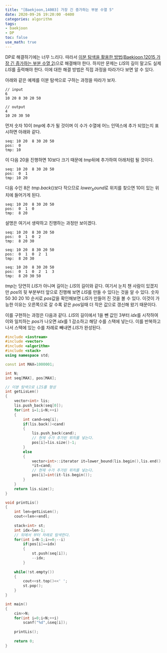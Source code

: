 ```yaml
---
title: "[Baekjoon,14003] 가장 긴 증가하는 부분 수열 5"
date: 2020-09-26 19:20:00 -0400
categories: algorithm 
tags:
- baekjoon 
- DP 
toc: false
use_math: true
---
```

DP로 해결하기에는 너무 느리다. 따라서 [이분 탐색을 활용한 방법(Baekjoon,12015 가장 긴 증가하는 부분 수열 2)](https://jja08111.github.io/algorithm/baekjoon-12015-%EA%B0%80%EC%9E%A5-%EA%B8%B4-%EC%A6%9D%EA%B0%80%ED%95%98%EB%8A%94-%EB%B6%80%EB%B6%84-%EC%88%98%EC%97%B4-2/)으로 
해결해야 한다. 하지만 문제는 $LIS$의 길이 말고도 실제 $LIS$를 출력해야 한다. 이에 대한 해결 방법은 직접 과정을 따라가다 보면 알 수 있다. 

아래와 같은 예제를 이분 탐색으로 구하는 과정을 따라가 보자. 
```
// input
6
10 20 8 30 20 50 

// output
4
10 20 30 50 
```
먼저 숫자 10이 $tmp$에 추가 될 것이며 이 수가 수열에 어느 인덱스에 추가 되었는지 표시하면 아래와 같다. 
```
seq: 10 20  8 30 20 50 
pos:  0
tmp: 10
```

이 다음 20을 진행하면 10보다 크기 때문에 $tmp$뒤에 추가하여 아래처럼 될 것이다.
```
seq: 10 20  8 30 20 50 
pos:  0  1
tmp: 10 20 
```

다음 수인 8은 $tmp.back()$보다 작으므로 $lower_bound$로 위치를 찾으면 10이 있는 위치에 들어가게 된다. 
```
seq: 10 20  8 30 20 50 
pos:  0  1  0
tmp:  8 20 
```

설명은 여기서 생략하고 진행하는 과정만 보이겠다. 
```
seq: 10 20  8 30 20 50 
pos:  0  1  0  2
tmp:  8 20 30

seq: 10 20  8 30 20 50 
pos:  0  1  0  2  1
tmp:  8 20 30

seq: 10 20  8 30 20 50 
pos:  0  1  0  2  1  3
tmp:  8 20 30 50
```

$tmp$는 당연히 $LIS$가 아니며 길이는 $LIS$의 길이와 같다. 
여기서 눈치 챈 사람이 있겠지만 $pos$의 뒷 부분부터 앞으로 진행해 보면 $LIS$를 만들 수 있다는 것을 알 수 있다. 
숫자 50 30 20 10 순서로 $pos$값을 확인해보면 $LIS$가 만들어 진 것을 볼 수 있다. 
이것이 가능한 이유는 오른쪽으로 갈 수록 같은 $pos$일때 더 작은 값으로 갱신해 왔기 때문이다. 

이를 구현하는 과정은 다음과 같다. 
$LIS$의 길이에서 1을 뺀 값인 3부터 $idx$를 시작하여 이와 일치하는 $pos$가 나오면 $idx$를 1 감소하고 해당 수를 스택에 넣는다. 
이를 반복하고 나서 스택에 있는 수를 차례로 빼내면 $LIS$가 완성된다. 
```cpp
#include <iostream>
#include <vector>
#include <algorithm>
#include <stack>
using namespace std;

const int MAX=1000001;

int N;
int seq[MAX], pos[MAX];

// 이분 탐색으로 LIS를 형성
int getLisLen()
{
    vector<int> lis;
    lis.push_back(seq[0]);
    for(int i=1;i<N;++i)
    {
        int cand=seq[i];
        if(lis.back()<cand)
        {
            lis.push_back(cand);
            // 현재 수가 추가된 위치를 넣는다. 
            pos[i]=lis.size()-1;
        }
        else
        {
            vector<int>::iterator it=lower_bound(lis.begin(),lis.end(),cand);
            *it=cand;
            // 현재 수가 추가된 위치를 넣는다. 
            pos[i]=int(it-lis.begin());
        }
    }
    return lis.size();
}

void printLis()
{
    int len=getLisLen();
    cout<<len<<endl;
    
    stack<int> st;
    int idx=len-1;
    // 뒤에서 부터 차례로 탐색한다.
    for(int i=N-1;i>=0;--i)
        if(pos[i]==idx)
        {
            st.push(seq[i]);
            --idx;
        }
    
    while(!st.empty())
    {
        cout<<st.top()<<' ';
        st.pop();
    }
}

int main()
{
    cin>>N;
    for(int i=0;i<N;++i)
        scanf("%d",&seq[i]);
    
    printLis();
    
    return 0;
}
```
